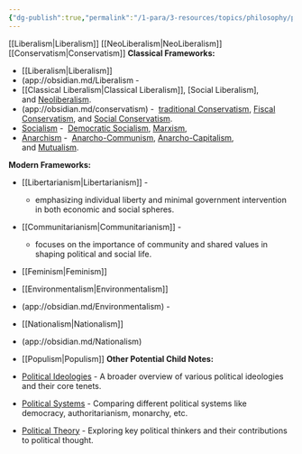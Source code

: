 ```yaml
---
{"dg-publish":true,"permalink":"/1-para/3-resources/topics/philosophy/political-frameworks/political-frameworks/","noteIcon":""}
---
```


[[Liberalism\|Liberalism]]
[[NeoLiberalism\|NeoLiberalism]]
[[Conservatism\|Conservatism]]
	**Classical Frameworks:**

- [[Liberalism\|Liberalism]]
- (app://obsidian.md/Liberalism - 
- [[Classical Liberalism\|Classical Liberalism]], [Social Liberalism], and [Neoliberalism](app://obsidian.md/Neoliberalism).
- (app://obsidian.md/conservatism) -  [traditional Conservatism](app://obsidian.md/Traditional%20Conservatism), [Fiscal Conservatism](app://obsidian.md/Fiscal%20Conservatism), and [Social Conservatism](app://obsidian.md/Social%20Conservatism).
- [Socialism](app://obsidian.md/Socialism) -  [Democratic Socialism](app://obsidian.md/Democratic%20Socialism), [Marxism](app://obsidian.md/Marxism), 
- [Anarchism](app://obsidian.md/Anarchism) -  [Anarcho-Communism](app://obsidian.md/Anarcho-Communism), [Anarcho-Capitalism](app://obsidian.md/Anarcho-Capitalism), and [Mutualism](app://obsidian.md/Mutualism).

**Modern Frameworks:**

- [[Libertarianism\|Libertarianism]] - 
	- emphasizing individual liberty and minimal government intervention in both economic and social spheres.
- [[Communitarianism\|Communitarianism]] - 
	- focuses on the importance of community and shared values in shaping political and social life.
- [[Feminism\|Feminism]] 
- [[Environmentalism\|Environmentalism]]
- (app://obsidian.md/Environmentalism) - 
- [[Nationalism\|Nationalism]]
- (app://obsidian.md/Nationalism) 
- [[Populism\|Populism]]
**Other Potential Child Notes:**

- [Political Ideologies](app://obsidian.md/Political%20Ideologies) - A broader overview of various political ideologies and their core tenets.
- [Political Systems](app://obsidian.md/Political%20Systems) - Comparing different political systems like democracy, authoritarianism, monarchy, etc.
- [Political Theory](app://obsidian.md/Political%20Theory) - Exploring key political thinkers and their contributions to political thought.
